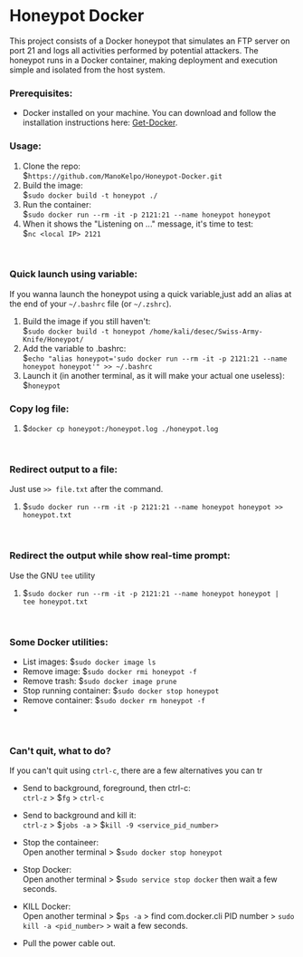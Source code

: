 # Honeypot Docker
This project consists of a Docker honeypot that simulates an FTP server on port 21 and logs all activities performed by potential attackers. The honeypot runs in a Docker container, making deployment and execution simple and isolated from the host system.
### Prerequisites:
* Docker installed on your machine. You can download and follow the installation instructions here: [Get-Docker](https://docs.docker.com/get-docker/).
&nbsp;
### Usage:
1. Clone the repo:  
$`https://github.com/ManoKelpo/Honeypot-Docker.git`
3. Build the image:   
$`sudo docker build -t honeypot ./`
4. Run the container:  
$`sudo docker run --rm -it -p 2121:21 --name honeypot honeypot`
5. When it shows the "Listening on ..." message, it's time to test:  
$`nc <local IP> 2121`

&nbsp;
### Quick launch using variable:
If you wanna launch the honeypot using a quick variable,just add an alias at the end of your `~/.bashrc` file (or `~/.zshrc`). 
1. Build the image if you still haven't:   
      $`sudo docker build -t honeypot /home/kali/desec/Swiss-Army-Knife/Honeypot/`
2. Add the variable to .bashrc:   
      $`echo "alias honeypot='sudo docker run --rm -it -p 2121:21 --name honeypot honeypot'" >> ~/.bashrc`
3. Launch it (in another terminal, as it will make your actual one useless):  
      $`honeypot`
&nbsp;
### Copy log file:
1.  $`docker cp honeypot:/honeypot.log ./honeypot.log`

&nbsp;
### Redirect output to a file:
Just use `>> file.txt` after the command.
1. $`sudo docker run --rm -it -p 2121:21 --name honeypot honeypot >> honeypot.txt`

&nbsp;
### Redirect the output while show real-time prompt:
Use the GNU `tee` utility  
 1. $`sudo docker run --rm -it -p 2121:21 --name honeypot honeypot | tee honeypot.txt`

&nbsp;
### Some Docker utilities:
* List images: $`sudo docker image ls`
* Remove image: $`sudo docker rmi honeypot -f`
* Remove trash: $`sudo docker image prune`
* Stop running container: $`sudo docker stop honeypot`
* Remove container: $`sudo docker rm honeypot -f`
* 
&nbsp;
### Can't quit, what to do?
If you can't quit using `ctrl-c`, there are a few alternatives you can tr
* Send to background, foreground, then ctrl-c:   
    `ctrl-z` > $`fg` > `ctrl-c`
  
* Send to background and kill it:   
    `ctrl-z` > $`jobs -a` > $`kill -9 <service_pid_number>`

* Stop the containeer:   
    Open another terminal > $`sudo docker stop honeypot`

* Stop Docker:   
    Open another terminal > $`sudo service stop docker` then wait a few seconds.

* KILL Docker:   
    Open another terminal > $`ps -a` > find com.docker.cli PID number > `sudo kill -a <pid_number>` > wait a few seconds.

* Pull the power cable out.
